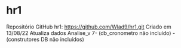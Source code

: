 # hr1
Repositório GitHub hr1: https://github.com/Wlad9/hr1.git
Criado em 13/08/22
Atualiza dados Analise_v 7- (db_cronometro não incluído) - (construtores DB não incluídos)
